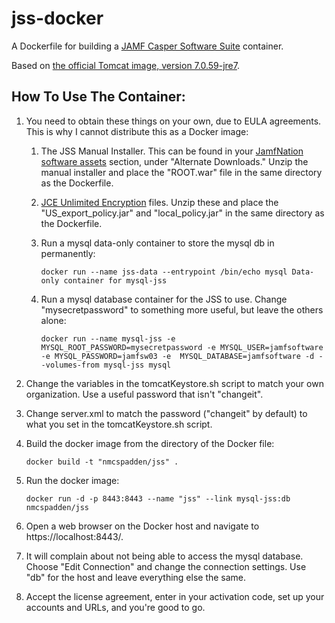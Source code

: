 jss-docker
==========

A Dockerfile for building a [JAMF Casper Software Suite](http://www.jamfsoftware.com/products/casper-suite/) container.  

Based on [the official Tomcat image, version 7.0.59-jre7](https://registry.hub.docker.com/_/tomcat/).

How To Use The Container:
-----
1.	You need to obtain these things on your own, due to EULA agreements.  This is why I cannot distribute this as a Docker image:
	1.	The JSS Manual Installer.  This can be found in your [JamfNation software assets](https://jamfnation.jamfsoftware.com/login.html) section, under "Alternate Downloads."  Unzip the manual installer and place the "ROOT.war" file in the same directory as the Dockerfile.
	2.	[JCE Unlimited Encryption](http://www.oracle.com/technetwork/java/javase/downloads/jce-7-download-432124.html) files.  Unzip these and place the "US_export_policy.jar" and "local_policy.jar" in the same directory as the Dockerfile.
	3.	Run a mysql data-only container to store the mysql db in permanently: 

		`docker run --name jss-data --entrypoint /bin/echo mysql Data-only container for mysql-jss`
	4.	Run a mysql database container for the JSS to use. Change "mysecretpassword" to something more useful, but leave the others alone: 

		`docker run --name mysql-jss -e MYSQL_ROOT_PASSWORD=mysecretpassword -e MYSQL_USER=jamfsoftware -e MYSQL_PASSWORD=jamfsw03 -e 
MYSQL_DATABASE=jamfsoftware -d --volumes-from mysql-jss mysql`

2.	Change the variables in the tomcatKeystore.sh script to match your own organization.  Use a useful password that isn't "changeit".
3.	Change server.xml to match the password ("changeit" by default) to what you set in the tomcatKeystore.sh script.
4.	Build the docker image from the directory of the Docker file:
	
	`docker build -t "nmcspadden/jss" .`
5.	Run the docker image:

	`docker run -d -p 8443:8443 --name "jss" --link mysql-jss:db nmcspadden/jss`
6.	Open a web browser on the Docker host and navigate to https://localhost:8443/.
7.	It will complain about not being able to access the mysql database.  Choose "Edit Connection" and change the connection settings.  Use "db" for the host and leave everything else the same.
8.	Accept the license agreement, enter in your activation code, set up your accounts and URLs, and you're good to go.